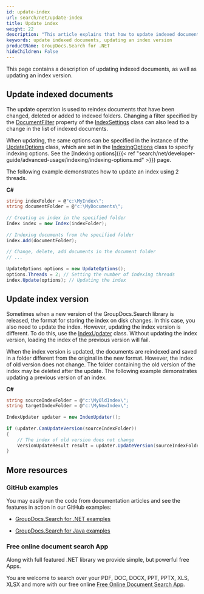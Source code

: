 ```yaml
---
id: update-index
url: search/net/update-index
title: Update index
weight: 22
description: "This article explains that how to update indexed documents, as well as updating an index version."
keywords: update indexed documents, updating an index version
productName: GroupDocs.Search for .NET
hideChildren: False
---
```

This page contains a description of updating indexed documents, as well as updating an index version.

## Update indexed documents

The update operation is used to reindex documents that have been changed, deleted or added to indexed folders. Changing a filter specified by the [DocumentFilter](https://reference.groupdocs.com/net/search/groupdocs.search/indexsettings/properties/documentfilter) property of the [IndexSettings](https://reference.groupdocs.com/net/search/groupdocs.search/indexsettings) class can also lead to a change in the list of indexed documents.

When updating, the same options can be specified in the instance of the [UpdateOptions](https://reference.groupdocs.com/net/search/groupdocs.search.options/updateoptions) class, which are set in the [IndexingOptions](https://reference.groupdocs.com/net/search/groupdocs.search.options/indexingoptions) class to specify indexing options. See the [Indexing options]({{< ref "search/net/developer-guide/advanced-usage/indexing/indexing-options.md" >}}) page.

The following example demonstrates how to update an index using 2 threads.

**C#**

```csharp
string indexFolder = @"c:\MyIndex\";
string documentFolder = @"c:\MyDocuments\";
 
// Creating an index in the specified folder
Index index = new Index(indexFolder);
 
// Indexing documents from the specified folder
index.Add(documentFolder);
 
// Change, delete, add documents in the document folder
// ...
 
UpdateOptions options = new UpdateOptions();
options.Threads = 2; // Setting the number of indexing threads
index.Update(options); // Updating the index
```

## Update index version

Sometimes when a new version of the GroupDocs.Search library is released, the format for storing the index on disk changes. In this case, you also need to update the index. However, updating the index version is different. To do this, use the [IndexUpdater](https://reference.groupdocs.com/net/search/groupdocs.search/indexupdater) class. Without updating the index version, loading the index of the previous version will fail.

When the index version is updated, the documents are reindexed and saved in a folder different from the original in the new format. However, the index of old version does not change. The folder containing the old version of the index may be deleted after the update. The following example demonstrates updating a previous version of an index.

**C#**

```csharp
string sourceIndexFolder = @"c:\MyOldIndex\";
string targetIndexFolder = @"c:\MyNewIndex\";
 
IndexUpdater updater = new IndexUpdater();
 
if (updater.CanUpdateVersion(sourceIndexFolder))
{
    // The index of old version does not change
    VersionUpdateResult result = updater.UpdateVersion(sourceIndexFolder, targetIndexFolder);
}
```

## More resources

### GitHub examples

You may easily run the code from documentation articles and see the features in action in our GitHub examples:

*   [GroupDocs.Search for .NET examples](https://github.com/groupdocs-search/GroupDocs.Search-for-.NET)
    
*   [GroupDocs.Search for Java examples](https://github.com/groupdocs-search/GroupDocs.Search-for-Java)
    

### Free online document search App

Along with full featured .NET library we provide simple, but powerful free Apps.

You are welcome to search over your PDF, DOC, DOCX, PPT, PPTX, XLS, XLSX and more with our free online [Free Online Document Search App](https://products.groupdocs.app/search).
